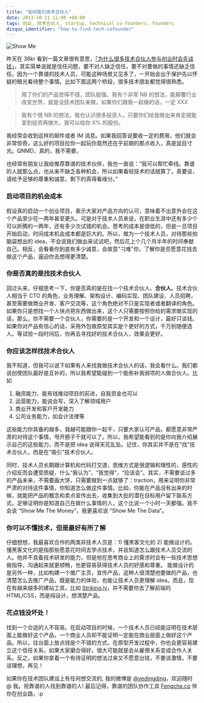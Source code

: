 ```yaml
---
title: "如何吸引技术合伙人"
date: 2013-10-11 11:00 +08:00
tags: 创业, 技术合伙人, startup, technical co-founders, founders
disqus_identifier: "how-to-find-tech-cofounder"
---
```


![Show Me](how-to-find-tech-cofounder/show-me.jpg)

昨天在 36kr 看到一篇文章很有意思，[「为什么很多技术合伙人参与创业时会先谈钱」](http://www.36kr.com/p/206766.html)，其实简单说就是信任问题，要不对人缺乏信任，要不对要做的事情还缺乏信任。因为一个靠谱的技术人员，可能这种场景又见多了，一开始会出于保护先以怀疑的眼光看待整个事情。比如下面这两个桥段，很多技术朋友都觉得很熟悉。

<blockquote>
    <p>用了你们的产品觉得不错，团队挺强。我有个非常 NB 的想法，能颠覆行业改变世界，就是没技术团队来做。如果你们跟我一起做的话，一定 XXX</p>
</blockquote>
<blockquote>
    <p>我有个很 NB 的想法，我也认识很多投资人，只要你们给我做出来肯定就能拿到投资再做大，我可以给你 X% 的股份。</p>
</blockquote>

我经常会收到这样的邮件或者 IM 消息。如果我回答说要收一定的费用，他们就会非常惊奇，这么好的项目拉你一起玩你竟然还在乎前期的那点收入，真是鼠目寸光。QNMD，真的，我不需要。

也经常有朋友让我给推荐靠谱的技术伙伴，我也一直说：“我可以帮忙牵线。靠谱的人就那么点，也从来不缺乏各种机会，所以如果看轻技术的话就算了。真要谈，请给予足够的尊重和诚意，剩下的真得看缘分。”

### 启动项目的机会成本

假设真的启动一个创业项目，表示大家对产品方向的认可，意味着不出意外会在这个产品至少花一两年甚至更久。可是对于技术人员来说，在职业生涯中还有多少个可以折腾的一两年，还有多少次试错的机会。思考的成本是很低的，但是一旦项目开始启动，时间成本机会成本都是巨大的。所以，做为一个技术人员，对待那些拍脑袋想出的 idea，不会说我们做出来试试吧，然后花上个几个月半年的时间奉献自己。相反，会看看你到底有多少诚意，会故意"刁难"你，了解你是否愿意花钱去做这个产品，逼迫你去想得更清楚。

### 你是否真的是找技术合伙人

回过头来，仔细思考一下，你是否真的是在找一个技术合伙人，**合伙人**。技术合伙人相当于 CTO 的角色，业务理解、架构设计、编码实现、团队建设、人员招聘，甚至需要做商业开发、客户交流等，这个角色绝对不只是实现者或者翻译的角色。如果你只是想找一个人快点把东西做出来，这个人只需要按照你给的需求做实现的话，那么，你不需要一个合伙人，你需要的是一个开发和一个设计，最好只谈钱。如果你对产品有信心的话，采用外包做原型其实是个更好的方式，千万别随便选人。等试验一段时间后，你再去寻找好的技术合伙人，效果会更好。

### 你应该怎样找技术合伙人

我不知道，但我可以说下如果有人来找我做技术合伙人的话，我会看什么。我们都说创使团队最好是互补的，所以我希望能碰到一个能弥补我弱项的人做合伙人。比如

1.  融资能力，能有钱推动项目的前进，自我资金也可以
2.  运营能力，能说会写，深入了解领域用户
3.  商业开发和客户开发能力
4.  公司业务能力，如会计法律等

这些能力你具备的越多，我越可能跟你一起干，只要大家认可产品，都愿意非常严肃的对待这个事情，甩开膀子干就可以了。所以，我希望能看到的是你向我介绍展示自己的这些能力，而不是把 idea 说得天花乱坠。记住，你其实并不是在"找"技术合伙人，而是在"吸引"技术合伙人。

同时，技术人员长期跟计算机和代码打交道，思维方式是很逻辑和理性的，感性的介绍反而会遭受质疑，什么“我认为”，“我觉得”，“应该会”。其实，不需要谈过多的产品未来，不需要画大饼，只需要做到一点就够了：traction，用来证明你非常严肃的对待这件事情，你知道怎么做这件事情。比如，你能在产品没有出来的时候，就能把产品的概念和卖点宣传出去，收集到大批的潜在目标用户留下联系方式，足够证明你是知道自己在做什么事情的人，这个比说一个小时一天都强。我不会说 “Show Me The Money”，我更喜欢说 “Show Me The Data”。

### 你可以不懂技术，但是最好有所了解

仔细想想，我最喜欢合作的两类非技术人员是：1) 懂黑客文化的 2) 能做设计的。
懂黑客文化的是指那些愿意花时间去学点技术，并且知道怎么跟技术人员交流的人。他并不具备技术研发的能力，但是他在思考商业上的需求时会有一些技术思想做指导，沟通起来就更顺畅，也更容易获得技术人员的好感和尊重。
能做设计的是另外一种，比如构建一个推广主页，宣传产品，这种人很清楚他要做的产品，也清楚怎么去推广产品，既是能力的体验，也能让技术人员更理解 idea。而且，现在有越来越多的建站工具，比如 [Striking.ly](http://striking.ly)，并不需要你去了解前端的 HTML/CSS，而是纯设计，想清楚产品。

### 花点钱没坏处！

找到一个合适的人不容易。在启动项目的时候，一个技术人员已经能证明在技术层面上能做好这个产品，一个商业人员却不能证明一定能在商业层面上做好这个产品。所以，往台面上放点钱是个不错的方式，在原型开发过程中，你也会更容易建立这个信任关系，如果大家磨合得好，很大可能就是会从雇佣关系变成合作人关系。反之，如果你拿着一个有待证明的想法过来又不愿意出钱，不要谈激情，不要谈理想，再见！

如果你在技术团队建设上有任何想交流的, 我的微博是 [@yedingding](http://weibo.com/presently)，欢迎随时 @ 我。祝靠谱的人找到靠谱的人! 最后记得，靠谱的团队协作工具 [Fengche.co](https://fengche.co) 伴你在创业路，:p

